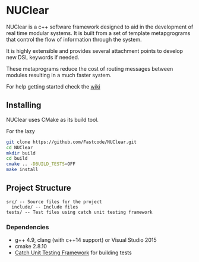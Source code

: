 NUClear
=======

NUClear is a c++ software framework designed to aid in the development of real time modular systems.
It is built from a set of template metapgrograms that control the flow of information through the system.

It is highly extensible and provides several attachment points to develop new DSL keywords if needed.

These metaprograms reduce the cost of routing messages between modules resulting in a much faster system.

For help getting started check the [wiki](https://github.com/Fastcode/NUClear/wiki)

## Installing
NUClear uses CMake as its build tool.

For the lazy
```bash
git clone https://github.com/Fastcode/NUClear.git
cd NUClear
mkdir build
cd build
cmake .. -DBUILD_TESTS=OFF
make install
```

## Project Structure

    src/ -- Source files for the project
      include/ -- Include files
    tests/ -- Test files using catch unit testing framework

### Dependencies
* g++ 4.9, clang (with c++14 support) or Visual Studio 2015
* cmake 2.8.10
* [Catch Unit Testing Framework](https://github.com/philsquared/Catch) for building tests
